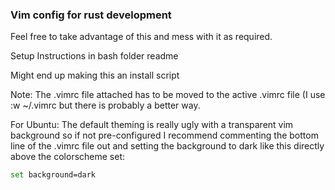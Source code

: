 ### Vim config for rust development
Feel free to take advantage of this and mess with it as required.

Setup Instructions in bash folder readme

Might end up making this an install script

Note: The .vimrc file attached has to be moved to the active .vimrc file (I use :w ~/.vimrc but there is probably a better way.

For Ubuntu: The default theming is really ugly with a transparent vim background so if not pre-configured I recommend commenting the bottom line of the .vimrc file out  and setting the background to dark like this directly above the colorscheme set:

```bash
set background=dark 
```

<!--
**TreeGardenDev/TreeGardenDev** is a ✨ _special_ ✨ repository because its `README.md` (this file) appears on your GitHub profile.

Here are some ideas to get you started:

- 🔭 I’m currently working on ...
- 🌱 I’m currently learning ...
- 👯 I’m looking to collaborate on ...
- 🤔 I’m looking for help with ...
- 💬 Ask me about ...
- 📫 How to reach me: ...
- 😄 Pronouns: ...
- ⚡ Fun fact: ...
-->
